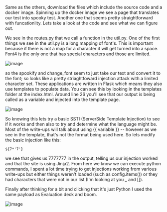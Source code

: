 Same as the others, download the files which include the source code and a docker image. Spinning up the docker image we see a page that translates our test into spooky test. Another one that seems pretty straightforward with funcationlity. Lets take a look at the code and see what we can figure out.

We see in the routes.py that we call a function in the util.py. One of the first things we see in the util.py is a long mapping of font's. This is important because if there is not a map for a character it will get turned into a space. Font4 is the only one that has special characters and those are limited.

![image](https://user-images.githubusercontent.com/6153549/198296504-6e43f80b-e8c8-456f-8f1d-0e2aad5849a7.png)

so the spookify and change_font seem to just take our text and convert it to the font; so looks like a pretty striaghtfoward injection attack with a limited character set. These applications are written in Flask which means they also use templates to populate data. You can see this by looking in the templates folder at the index.html. Around line 26 you'll see that our output is being called as a variable and injected into the template page.

![image](https://user-images.githubusercontent.com/6153549/198296913-b02a37f3-8528-4099-b250-34873930ba44.png)

So knowing this lets try a basic SSTI (ServerSide Template Injection) to see if it works and then also to try and determine what the language might be. Most of the write-ups will talk about using {{ variable }} -- however as we see in the template, that's not the format being used here. So lets modify the basic injection like this:
```
${7*'7'}
```
we see that gives us 7777777 in the output, telling us our injection worked and that the site is using Jinja2. From here we know we can execute python commands, I spent a lot time trying to get injections working from various write-ups but either things weren't loaded (such as config.items()) or they had characters that were not in our list (I'm looking at you _ and []).

Finally after thinking for a bit and clicking that it's just Python I used the same payload as Evaluation deck and boom.

![image](https://user-images.githubusercontent.com/6153549/198299697-4565f237-ed5e-4b96-88eb-6507ab467a05.png)
